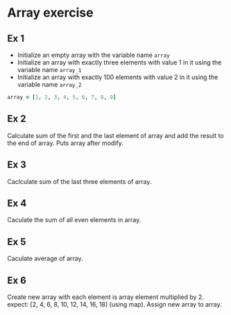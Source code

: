 # Array exercise

## Ex 1

* Initialize an empty array with the variable name ```array```
* Initialize an array with exactly three elements with value 1 in it using the variable name ```array_1```
* Initialize an array with exactly 100 elements with value 2 in it using the variable name ```array_2```

```rb
array = [1, 2, 3, 4, 5, 6, 7, 8, 9]
```

## Ex 2

Calculate sum of the first and the last element of array and add the result to the end of array.
Puts array after modify.

## Ex 3

Caclculate sum of the last three elements of array.

## Ex 4

Caculate the sum of all even elements in array.

## Ex 5

Caculate average of array.

## Ex 6

Create new array with each element is array element multiplied by 2.
expect: [2, 4, 6, 8, 10, 12, 14, 16, 18] (using map). Assign new array to array.
